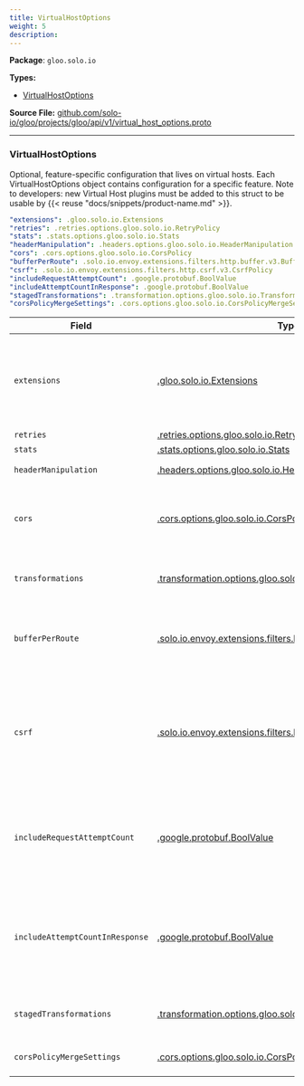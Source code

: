 ```yaml
---
title: VirtualHostOptions
weight: 5
description: 
---
```




**Package**: `gloo.solo.io` 

**Types:** 

- [VirtualHostOptions](#virtualhostoptions)




**Source File:**
[github.com/solo-io/gloo/projects/gloo/api/v1/virtual_host_options.proto](https://github.com/solo-io/gloo/blob/main/projects/gloo/api/v1/virtual_host_options.proto)





---
### VirtualHostOptions


Optional, feature-specific configuration that lives on virtual hosts.
Each VirtualHostOptions object contains configuration for a specific feature.
Note to developers: new Virtual Host plugins must be added to this struct
to be usable by {{< reuse "docs/snippets/product-name.md" >}}. 

```yaml
"extensions": .gloo.solo.io.Extensions
"retries": .retries.options.gloo.solo.io.RetryPolicy
"stats": .stats.options.gloo.solo.io.Stats
"headerManipulation": .headers.options.gloo.solo.io.HeaderManipulation
"cors": .cors.options.gloo.solo.io.CorsPolicy
"bufferPerRoute": .solo.io.envoy.extensions.filters.http.buffer.v3.BufferPerRoute
"csrf": .solo.io.envoy.extensions.filters.http.csrf.v3.CsrfPolicy
"includeRequestAttemptCount": .google.protobuf.BoolValue
"includeAttemptCountInResponse": .google.protobuf.BoolValue
"stagedTransformations": .transformation.options.gloo.solo.io.TransformationStages
"corsPolicyMergeSettings": .cors.options.gloo.solo.io.CorsPolicyMergeSettings

```
| Field | Type | Description |
| ----- | ---- | ----------- | 
| `extensions` | [.gloo.solo.io.Extensions](../../components/extensions.proto.sk/#extensions) | Extensions will be passed along from Listeners, Gateways, VirtualServices, Routes, and Route tables to the underlying Proxy, making them useful for controllers, validation tools, etc. which interact with kubernetes yaml. Some sample use cases: * controllers, deployment pipelines, helm charts, etc. which wish to use extensions as a kind of opaque metadata.  |
| `retries` | [.retries.options.gloo.solo.io.RetryPolicy](../../components/retries.proto.sk/#retrypolicy) |  |
| `stats` | [.stats.options.gloo.solo.io.Stats](../../components/stats.proto.sk/#stats) |  |
| `headerManipulation` | [.headers.options.gloo.solo.io.HeaderManipulation](../../components/headers.proto.sk/#headermanipulation) | Append/Remove headers on Requests or Responses on all routes contained in this Virtual Host. |
| `cors` | [.cors.options.gloo.solo.io.CorsPolicy](../../components/cors.proto.sk/#corspolicy) | Defines a CORS policy for the virtual host. If a CORS policy is also defined on the route matched by the request, the route policy overrides the virtual host policy for any configured field unless CorsPolicyMergeSettings are specified that define an alternate behavior. |
| `transformations` | [.transformation.options.gloo.solo.io.Transformations](../../components/transformation.proto.sk/#transformations) | Transformations to apply. Note: this field is superseded by `staged_transformations`. If `staged_transformations.regular` is set, this field will be ignored. |
| `bufferPerRoute` | [.solo.io.envoy.extensions.filters.http.buffer.v3.BufferPerRoute](../../components/buffer.proto.sk/#bufferperroute) | BufferPerRoute can be used to set the maximum request size that the filter will buffer before the connection manager will stop buffering and return a 413 response. Note: If you have not set a global config (at the gateway level), this override will not do anything by itself. |
| `csrf` | [.solo.io.envoy.extensions.filters.http.csrf.v3.CsrfPolicy](../../components/csrf.proto.sk/#csrfpolicy) | Csrf can be used to set percent of requests for which the CSRF filter is enabled, enable shadow-only mode where policies will be evaluated and tracked, but not enforced and add additional source origins that will be allowed in addition to the destination origin. For more, see https://www.envoyproxy.io/docs/envoy/latest/api-v3/extensions/filters/http/csrf/v3/csrf.proto#envoy-v3-api-msg-extensions-filters-http-csrf-v3-csrfpolicy. |
| `includeRequestAttemptCount` | [.google.protobuf.BoolValue](https://developers.google.com/protocol-buffers/docs/reference/csharp/class/google/protobuf/well-known-types/bool-value) | IncludeRequestAttemptCount decides whether the x-envoy-attempt-count header should be included in the backend request. Setting this option will cause it to override any existing header value, so in the case of two Envoys on the request path with this option enabled, the backend will see the attempt count as perceived by the second Envoy. Defaults to false. |
| `includeAttemptCountInResponse` | [.google.protobuf.BoolValue](https://developers.google.com/protocol-buffers/docs/reference/csharp/class/google/protobuf/well-known-types/bool-value) | IncludeAttemptCountInResponse decides whether the x-envoy-attempt-count header should be included in the downstream response. Setting this option will cause the router to override any existing header value, so in the case of two Envoys on the request path with this option enabled, the downstream will see the attempt count as perceived by the Envoy closest backend from itself. Defaults to false. |
| `stagedTransformations` | [.transformation.options.gloo.solo.io.TransformationStages](../../components/transformation.proto.sk/#transformationstages) | Early transformations stage. These transformations run before most other options are processed. If the `regular` field is set in here, the `transformations` field is ignored. |
| `corsPolicyMergeSettings` | [.cors.options.gloo.solo.io.CorsPolicyMergeSettings](../../components/cors.proto.sk/#corspolicymergesettings) | Settings for determining merge strategy for CORS settings when present at both Route and VirtualHost levels. |



<!-- Start of HubSpot Embed Code -->
<script type="text/javascript" id="hs-script-loader" async defer src="//js.hs-scripts.com/5130874.js"></script>
<!-- End of HubSpot Embed Code -->